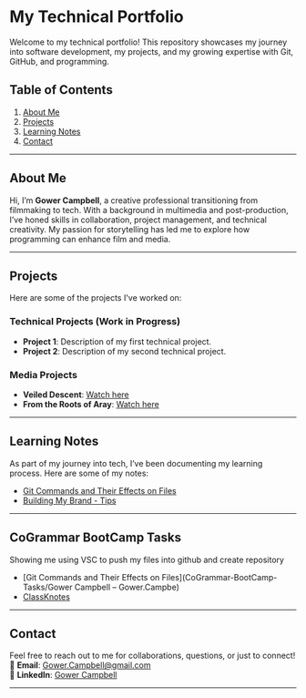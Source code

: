# My Technical Portfolio

Welcome to my technical portfolio! This repository showcases my journey into software development, my projects, and my growing expertise with Git, GitHub, and programming.

## Table of Contents
1. [About Me](#about-me)
2. [Projects](#projects)
3. [Learning Notes](#learning-notes)
4. [Contact](#contact)

---

## About Me
Hi, I’m **Gower Campbell**, a creative professional transitioning from filmmaking to tech. With a background in multimedia and post-production, I’ve honed skills in collaboration, project management, and technical creativity. My passion for storytelling has led me to explore how programming can enhance film and media.

---

## Projects
Here are some of the projects I've worked on:

### Technical Projects (Work in Progress)
- **Project 1**: Description of my first technical project.
- **Project 2**: Description of my second technical project.

### Media Projects
- **Veiled Descent**: [Watch here](https://player.stornaway.io/watch/c5da4bf5)
- **From the Roots of Aray**: [Watch here](https://youtu.be/nEXT89VdP3M)

---

## Learning Notes
As part of my journey into tech, I’ve been documenting my learning process. Here are some of my notes:
- [Git Commands and Their Effects on Files](./learning-notes/GitCommands.md)
- [Building My Brand - Tips](./learning-notes/BuildingMyBrand-Tips.md)

---

## CoGrammar BootCamp Tasks
Showing me using VSC to push my files into github and create repository
- [Git Commands and Their Effects on Files](CoGrammar-BootCamp-Tasks/Gower Campbell – Gower.Campbe)
- [ClassKnotes](CoGrammar-BootCamp-Tasks/knotes.py)

---

## Contact
Feel free to reach out to me for collaborations, questions, or just to connect!  
📧 **Email**: [Gower.Campbell@gmail.com](mailto:Gower.Campbell@gmail.com)  
🔗 **LinkedIn**: [Gower Campbell](https://www.linkedin.com/in/gower-campbell)  

---
